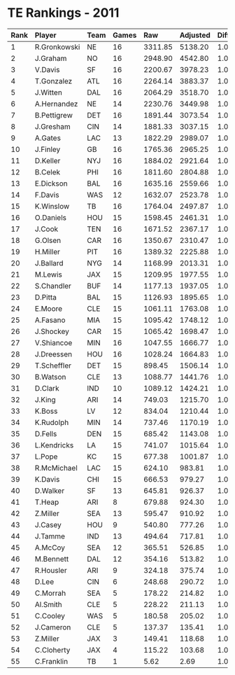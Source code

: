 # TE Rankings - 2011

| Rank | Player       | Team | Games | Raw     | Adjusted | Difficulty | Avg/Game | Typical | Consistency | Trend    |
| :----| :------------| :----| :-----| :-------| :--------| :----------| :--------| :-------| :-----------| :--------|
| 1    | R.Gronkowski | NE   | 16    | 3311.85 | 5138.20  | 1.000      | 321.14   | 315.15  | 7/1/8       | +141.5%  |
| 2    | J.Graham     | NO   | 16    | 2948.90 | 4542.80  | 1.000      | 283.92   | 275.04  | 7/2/7       | +73.5%   |
| 3    | V.Davis      | SF   | 16    | 2200.67 | 3978.23  | 1.000      | 248.64   | 288.65  | 11/1/4      | +161.4%  |
| 4    | T.Gonzalez   | ATL  | 16    | 2264.14 | 3883.37  | 1.000      | 242.71   | 241.32  | 8/1/7       | +172.7%  |
| 5    | J.Witten     | DAL  | 16    | 2064.29 | 3518.70  | 1.000      | 219.92   | 228.12  | 9/0/7       | +97.0%   |
| 6    | A.Hernandez  | NE   | 14    | 2230.76 | 3449.98  | 1.000      | 246.43   | 251.86  | 8/2/4       | +98.3%   |
| 7    | B.Pettigrew  | DET  | 16    | 1891.44 | 3073.54  | 1.000      | 192.10   | 202.89  | 7/2/7       | +163.3%  |
| 8    | J.Gresham    | CIN  | 14    | 1881.33 | 3037.15  | 1.000      | 216.94   | 197.40  | 7/0/7       | +121.0%  |
| 9    | A.Gates      | LAC  | 13    | 1822.29 | 2989.07  | 1.000      | 229.93   | 242.98  | 6/1/6       | +129.6%  |
| 10   | J.Finley     | GB   | 16    | 1765.36 | 2965.25  | 1.000      | 185.33   | 220.90  | 11/0/5      | +206.1%  |
| 11   | D.Keller     | NYJ  | 16    | 1884.02 | 2921.64  | 1.000      | 182.60   | 181.71  | 9/0/7       | +157.6%  |
| 12   | B.Celek      | PHI  | 16    | 1811.60 | 2804.88  | 1.000      | 175.31   | 170.68  | 8/1/7       | +212.2%  |
| 13   | E.Dickson    | BAL  | 16    | 1635.16 | 2559.66  | 1.000      | 159.98   | 143.39  | 8/0/8       | +168.4%  |
| 14   | F.Davis      | WAS  | 12    | 1632.07 | 2523.78  | 1.000      | 210.31   | 198.95  | 4/0/8       | INACTIVE |
| 15   | K.Winslow    | TB   | 16    | 1764.04 | 2497.87  | 1.000      | 156.12   | 151.64  | 8/3/5       | +63.9%   |
| 16   | O.Daniels    | HOU  | 15    | 1598.45 | 2461.31  | 1.000      | 164.09   | 159.86  | 8/2/5       | +211.8%  |
| 17   | J.Cook       | TEN  | 16    | 1671.52 | 2367.17  | 1.000      | 147.95   | 140.10  | 9/1/6       | +370.8%  |
| 18   | G.Olsen      | CAR  | 16    | 1350.67 | 2310.47  | 1.000      | 144.40   | 138.19  | 7/1/8       | +285.7%  |
| 19   | H.Miller     | PIT  | 16    | 1389.32 | 2225.88  | 1.000      | 139.12   | 149.35  | 9/1/6       | +160.3%  |
| 20   | J.Ballard    | NYG  | 14    | 1168.99 | 2013.31  | 1.000      | 143.81   | 151.04  | 8/1/5       | +161.3%  |
| 21   | M.Lewis      | JAX  | 15    | 1209.95 | 1977.55  | 1.000      | 131.84   | 120.85  | 7/2/6       | +203.7%  |
| 22   | S.Chandler   | BUF  | 14    | 1177.13 | 1937.05  | 1.000      | 138.36   | 119.29  | 8/0/6       | +289.5%  |
| 23   | D.Pitta      | BAL  | 15    | 1126.93 | 1895.65  | 1.000      | 126.38   | 122.53  | 8/0/7       | +213.0%  |
| 24   | E.Moore      | CLE  | 15    | 1061.11 | 1763.08  | 1.000      | 117.54   | 130.29  | 8/1/6       | +443.1%  |
| 25   | A.Fasano     | MIA  | 15    | 1095.42 | 1748.12  | 1.000      | 116.54   | 108.63  | 6/0/9       | +171.0%  |
| 26   | J.Shockey    | CAR  | 15    | 1065.42 | 1698.47  | 1.000      | 113.23   | 110.21  | 6/3/6       | +79.1%   |
| 27   | V.Shiancoe   | MIN  | 16    | 1047.55 | 1666.77  | 1.000      | 104.17   | 108.76  | 8/0/8       | +282.6%  |
| 28   | J.Dreessen   | HOU  | 16    | 1028.24 | 1664.83  | 1.000      | 104.05   | 110.20  | 9/1/6       | +319.2%  |
| 29   | T.Scheffler  | DET  | 15    | 898.45  | 1506.14  | 1.000      | 100.41   | 101.36  | 8/0/7       | +462.4%  |
| 30   | B.Watson     | CLE  | 13    | 1088.77 | 1441.76  | 1.000      | 110.90   | 88.11   | 6/0/7       | INACTIVE |
| 31   | D.Clark      | IND  | 10    | 1089.12 | 1424.21  | 1.000      | 142.42   | 127.53  | 6/0/4       | +201.1%  |
| 32   | J.King       | ARI  | 14    | 749.03  | 1215.70  | 1.000      | 86.84    | 83.47   | 6/2/6       | +224.3%  |
| 33   | K.Boss       | LV   | 12    | 834.04  | 1210.44  | 1.000      | 100.87   | 89.81   | 4/0/8       | +173.7%  |
| 34   | K.Rudolph    | MIN  | 14    | 737.46  | 1170.19  | 1.000      | 83.58    | 90.20   | 9/0/5       | +225.5%  |
| 35   | D.Fells      | DEN  | 15    | 685.42  | 1143.08  | 1.000      | 76.21    | 76.33   | 9/0/6       | +690.7%  |
| 36   | L.Kendricks  | LA   | 15    | 741.07  | 1015.64  | 1.000      | 67.71    | 68.12   | 8/2/5       | +205.9%  |
| 37   | L.Pope       | KC   | 15    | 677.38  | 1001.87  | 1.000      | 66.79    | 55.09   | 9/1/5       | +332.8%  |
| 38   | R.McMichael  | LAC  | 15    | 624.10  | 983.81   | 1.000      | 65.59    | 56.37   | 7/1/7       | +252.2%  |
| 39   | K.Davis      | CHI  | 15    | 666.53  | 979.27   | 1.000      | 65.28    | 62.24   | 7/2/6       | +623.0%  |
| 40   | D.Walker     | SF   | 13    | 645.81  | 926.37   | 1.000      | 71.26    | 74.04   | 8/0/5       | +676.1%  |
| 41   | T.Heap       | ARI  | 8     | 679.88  | 924.30   | 1.000      | 115.54   | 143.36  | 5/0/3       | +318.8%  |
| 42   | Z.Miller     | SEA  | 13    | 595.47  | 910.92   | 1.000      | 70.07    | 74.37   | 7/0/6       | +172.6%  |
| 43   | J.Casey      | HOU  | 9     | 540.80  | 777.26   | 1.000      | 86.36    | 48.29   | 6/0/3       | +1817.6% |
| 44   | J.Tamme      | IND  | 13    | 494.64  | 717.81   | 1.000      | 55.22    | 36.42   | 7/0/6       | +2148.0% |
| 45   | A.McCoy      | SEA  | 12    | 365.51  | 526.85   | 1.000      | 43.90    | 36.15   | 4/0/8       | +303.5%  |
| 46   | M.Bennett    | DAL  | 12    | 354.16  | 513.82   | 1.000      | 42.82    | 47.23   | 7/1/4       | +462.7%  |
| 47   | R.Housler    | ARI  | 9     | 324.18  | 375.74   | 1.000      | 41.75    | 44.11   | 5/0/4       | +337.4%  |
| 48   | D.Lee        | CIN  | 6     | 248.68  | 290.72   | 1.000      | 48.45    | 50.54   | 4/0/2       | +336.1%  |
| 49   | C.Morrah     | SEA  | 5     | 178.22  | 214.82   | 1.000      | 42.96    | 48.97   | 3/0/2       | N/A      |
| 50   | Al.Smith     | CLE  | 5     | 228.22  | 211.13   | 1.000      | 42.23    | 46.20   | 3/0/2       | INACTIVE |
| 51   | C.Cooley     | WAS  | 5     | 180.58  | 205.02   | 1.000      | 41.00    | 27.90   | 3/0/2       | INACTIVE |
| 52   | J.Cameron    | CLE  | 5     | 137.37  | 135.41   | 1.000      | 27.08    | 28.35   | 3/0/2       | N/A      |
| 53   | Z.Miller     | JAX  | 3     | 149.41  | 118.68   | 1.000      | 39.56    | 39.56   | 1/0/2       | INACTIVE |
| 54   | C.Cloherty   | JAX  | 4     | 115.22  | 103.68   | 1.000      | 25.92    | 38.55   | 3/0/1       | N/A      |
| 55   | C.Franklin   | TB   | 1     | 5.62    | 2.69     | 1.000      | 2.69     | 2.69    | 0/1/0       | INACTIVE |

